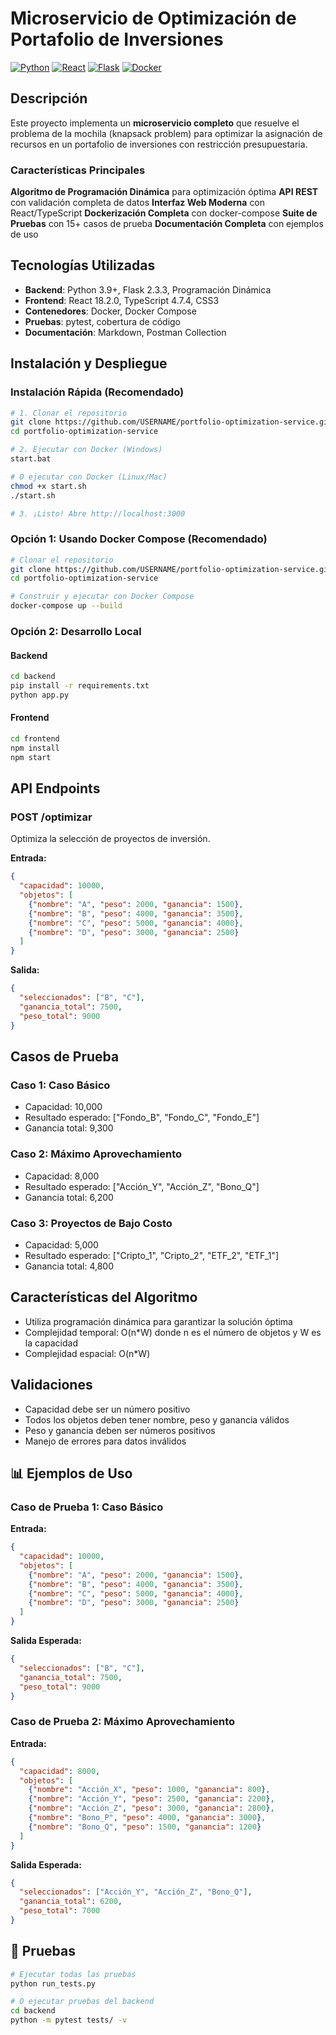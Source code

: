 # Microservicio de Optimización de Portafolio de Inversiones

[![Python](https://img.shields.io/badge/Python-3.9+-blue.svg)](https://python.org)
[![React](https://img.shields.io/badge/React-18.2.0-blue.svg)](https://reactjs.org)
[![Flask](https://img.shields.io/badge/Flask-2.3.3-green.svg)](https://flask.palletsprojects.com)
[![Docker](https://img.shields.io/badge/Docker-Ready-blue.svg)](https://docker.com)

## Descripción

Este proyecto implementa un **microservicio completo** que resuelve el problema de la mochila (knapsack problem) para optimizar la asignación de recursos en un portafolio de inversiones con restricción presupuestaria.

### Características Principales

**Algoritmo de Programación Dinámica** para optimización óptima
**API REST** con validación completa de datos
**Interfaz Web Moderna** con React/TypeScript
**Dockerización Completa** con docker-compose
**Suite de Pruebas** con 15+ casos de prueba
 **Documentación Completa** con ejemplos de uso



## Tecnologías Utilizadas

- **Backend**: Python 3.9+, Flask 2.3.3, Programación Dinámica
- **Frontend**: React 18.2.0, TypeScript 4.7.4, CSS3
- **Contenedores**: Docker, Docker Compose
- **Pruebas**: pytest, cobertura de código
- **Documentación**: Markdown, Postman Collection

## Instalación y Despliegue

### Instalación Rápida (Recomendado)

```bash
# 1. Clonar el repositorio
git clone https://github.com/USERNAME/portfolio-optimization-service.git
cd portfolio-optimization-service

# 2. Ejecutar con Docker (Windows)
start.bat

# O ejecutar con Docker (Linux/Mac)
chmod +x start.sh
./start.sh

# 3. ¡Listo! Abre http://localhost:3000
```

### Opción 1: Usando Docker Compose (Recomendado)
```bash
# Clonar el repositorio
git clone https://github.com/USERNAME/portfolio-optimization-service.git
cd portfolio-optimization-service

# Construir y ejecutar con Docker Compose
docker-compose up --build
```

### Opción 2: Desarrollo Local

#### Backend
```bash
cd backend
pip install -r requirements.txt
python app.py
```

#### Frontend
```bash
cd frontend
npm install
npm start
```

## API Endpoints

### POST /optimizar
Optimiza la selección de proyectos de inversión.

**Entrada:**
```json
{
  "capacidad": 10000,
  "objetos": [
    {"nombre": "A", "peso": 2000, "ganancia": 1500},
    {"nombre": "B", "peso": 4000, "ganancia": 3500},
    {"nombre": "C", "peso": 5000, "ganancia": 4000},
    {"nombre": "D", "peso": 3000, "ganancia": 2500}
  ]
}
```

**Salida:**
```json
{
  "seleccionados": ["B", "C"],
  "ganancia_total": 7500,
  "peso_total": 9000
}
```

## Casos de Prueba

### Caso 1: Caso Básico
- Capacidad: 10,000
- Resultado esperado: ["Fondo_B", "Fondo_C", "Fondo_E"]
- Ganancia total: 9,300

### Caso 2: Máximo Aprovechamiento
- Capacidad: 8,000
- Resultado esperado: ["Acción_Y", "Acción_Z", "Bono_Q"]
- Ganancia total: 6,200

### Caso 3: Proyectos de Bajo Costo
- Capacidad: 5,000
- Resultado esperado: ["Cripto_1", "Cripto_2", "ETF_2", "ETF_1"]
- Ganancia total: 4,800

## Características del Algoritmo
- Utiliza programación dinámica para garantizar la solución óptima
- Complejidad temporal: O(n*W) donde n es el número de objetos y W es la capacidad
- Complejidad espacial: O(n*W)

## Validaciones
- Capacidad debe ser un número positivo
- Todos los objetos deben tener nombre, peso y ganancia válidos
- Peso y ganancia deben ser números positivos
- Manejo de errores para datos inválidos

## 📊 Ejemplos de Uso

###  Caso de Prueba 1: Caso Básico
**Entrada:**
```json
{
  "capacidad": 10000,
  "objetos": [
    {"nombre": "A", "peso": 2000, "ganancia": 1500},
    {"nombre": "B", "peso": 4000, "ganancia": 3500},
    {"nombre": "C", "peso": 5000, "ganancia": 4000},
    {"nombre": "D", "peso": 3000, "ganancia": 2500}
  ]
}
```

**Salida Esperada:**
```json
{
  "seleccionados": ["B", "C"],
  "ganancia_total": 7500,
  "peso_total": 9000
}
```

###  Caso de Prueba 2: Máximo Aprovechamiento
**Entrada:**
```json
{
  "capacidad": 8000,
  "objetos": [
    {"nombre": "Acción_X", "peso": 1000, "ganancia": 800},
    {"nombre": "Acción_Y", "peso": 2500, "ganancia": 2200},
    {"nombre": "Acción_Z", "peso": 3000, "ganancia": 2800},
    {"nombre": "Bono_P", "peso": 4000, "ganancia": 3000},
    {"nombre": "Bono_Q", "peso": 1500, "ganancia": 1200}
  ]
}
```

**Salida Esperada:**
```json
{
  "seleccionados": ["Acción_Y", "Acción_Z", "Bono_Q"],
  "ganancia_total": 6200,
  "peso_total": 7000
}
```

## 🧪 Pruebas

```bash
# Ejecutar todas las pruebas
python run_tests.py

# O ejecutar pruebas del backend
cd backend
python -m pytest tests/ -v
```

